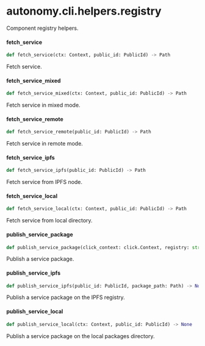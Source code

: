 <a id="autonomy.cli.helpers.registry"></a>

# autonomy.cli.helpers.registry

Component registry helpers.

<a id="autonomy.cli.helpers.registry.fetch_service"></a>

#### fetch`_`service

```python
def fetch_service(ctx: Context, public_id: PublicId) -> Path
```

Fetch service.

<a id="autonomy.cli.helpers.registry.fetch_service_mixed"></a>

#### fetch`_`service`_`mixed

```python
def fetch_service_mixed(ctx: Context, public_id: PublicId) -> Path
```

Fetch service in mixed mode.

<a id="autonomy.cli.helpers.registry.fetch_service_remote"></a>

#### fetch`_`service`_`remote

```python
def fetch_service_remote(public_id: PublicId) -> Path
```

Fetch service in remote mode.

<a id="autonomy.cli.helpers.registry.fetch_service_ipfs"></a>

#### fetch`_`service`_`ipfs

```python
def fetch_service_ipfs(public_id: PublicId) -> Path
```

Fetch service from IPFS node.

<a id="autonomy.cli.helpers.registry.fetch_service_local"></a>

#### fetch`_`service`_`local

```python
def fetch_service_local(ctx: Context, public_id: PublicId) -> Path
```

Fetch service from local directory.

<a id="autonomy.cli.helpers.registry.publish_service_package"></a>

#### publish`_`service`_`package

```python
def publish_service_package(click_context: click.Context, registry: str) -> None
```

Publish a service package.

<a id="autonomy.cli.helpers.registry.publish_service_ipfs"></a>

#### publish`_`service`_`ipfs

```python
def publish_service_ipfs(public_id: PublicId, package_path: Path) -> None
```

Publish a service package on the IPFS registry.

<a id="autonomy.cli.helpers.registry.publish_service_local"></a>

#### publish`_`service`_`local

```python
def publish_service_local(ctx: Context, public_id: PublicId) -> None
```

Publish a service package on the local packages directory.

